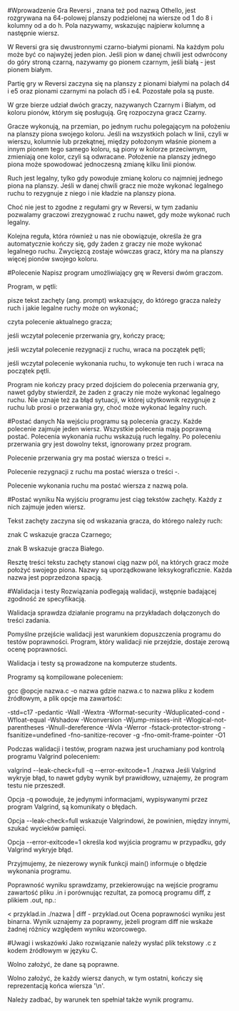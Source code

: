 #Wprowadzenie
Gra Reversi , znana też pod nazwą Othello, jest rozgrywana na 64-polowej planszy podzielonej na wiersze od 1 do 8 i kolumny od a do h. Pola nazywamy, wskazując najpierw kolumnę a następnie wiersz.

W Reversi gra się dwustronnymi czarno-białymi pionami. Na każdym polu może być co najwyżej jeden pion. Jeśli pion w danej chwili jest odwrócony do góry stroną czarną, nazywamy go pionem czarnym, jeśli białą - jest pionem białym.

Partię gry w Reversi zaczyna się na planszy z pionami białymi na polach d4 i e5 oraz pionami czarnymi na polach d5 i e4. Pozostałe pola są puste.

W grze bierze udział dwóch graczy, nazywanych Czarnym i Białym, od koloru pionów, którym się posługują. Grę rozpoczyna gracz Czarny.

Gracze wykonują, na przemian, po jednym ruchu polegającym na położeniu na planszy piona swojego koloru. Jeśli na wszystkich polach w linii, czyli w wierszu, kolumnie lub przekątnej, między położonym właśnie pionem a innym pionem tego samego koloru, są piony w kolorze przeciwnym, zmieniają one kolor, czyli są odwracane. Położenie na planszy jednego piona może spowodować jednoczesną zmianę kilku linii pionów.

Ruch jest legalny, tylko gdy powoduje zmianę koloru co najmniej jednego piona na planszy. Jeśli w danej chwili gracz nie może wykonać legalnego ruchu to rezygnuje z niego i nie kładzie na planszy piona.

Choć nie jest to zgodne z regułami gry w Reversi, w tym zadaniu pozwalamy graczowi zrezygnować z ruchu nawet, gdy może wykonać ruch legalny.

Kolejna reguła, która również u nas nie obowiązuje, określa że gra automatycznie kończy się, gdy żaden z graczy nie może wykonać legalnego ruchu. Zwycięzcą zostaje wówczas gracz, który ma na planszy więcej pionów swojego koloru.

#Polecenie
Napisz program umożliwiający grę w Reversi dwóm graczom.

Program, w pętli:

pisze tekst zachęty (ang. prompt) wskazujący, do którego gracza należy ruch i jakie legalne ruchy może on wykonać;

czyta polecenie aktualnego gracza;

jeśli wczytał polecenie przerwania gry, kończy pracę;

jeśli wczytał polecenie rezygnacji z ruchu, wraca na początek pętli;

jeśli wczytał polecenie wykonania ruchu, to wykonuje ten ruch i wraca na początek pętli.

Program nie kończy pracy przed dojściem do polecenia przerwania gry, nawet gdyby stwierdził, że żaden z graczy nie może wykonać legalnego ruchu. Nie uznaje też za błąd sytuacji, w której użytkownik rezygnuje z ruchu lub prosi o przerwania gry, choć może wykonać legalny ruch.

#Postać danych
Na wejściu programu są polecenia graczy. Każde polecenie zajmuje jeden wiersz. Wszystkie polecenia mają poprawną postać. Polecenia wykonania ruchu wskazują ruch legalny. Po poleceniu przerwania gry jest dowolny tekst, ignorowany przez program.

Polecenie przerwania gry ma postać wiersza o treści =.

Polecenie rezygnacji z ruchu ma postać wiersza o treści -.

Polecenie wykonania ruchu ma postać wiersza z nazwą pola.

#Postać wyniku
Na wyjściu programu jest ciąg tekstów zachęty. Każdy z nich zajmuje jeden wiersz.

Tekst zachęty zaczyna się od wskazania gracza, do którego należy ruch:

znak C wskazuje gracza Czarnego;

znak B wskazuje gracza Białego.

Resztę treści tekstu zachęty stanowi ciąg nazw pól, na których gracz może położyć swojego piona. Nazwy są uporządkowane leksykograficznie. Każda nazwa jest poprzedzona spacją.

#Walidacja i testy
Rozwiązania podlegają walidacji, wstępnie badającej zgodność ze specyfikacją.

Walidacja sprawdza działanie programu na przykładach dołączonych do treści zadania.

Pomyślne przejście walidacji jest warunkiem dopuszczenia programu do testów poprawności. Program, który walidacji nie przejdzie, dostaje zerową ocenę poprawności.

Walidacja i testy są prowadzone na komputerze students.

Programy są kompilowane poleceniem:

gcc @opcje nazwa.c -o nazwa
gdzie nazwa.c to nazwa pliku z kodem źródłowym, a plik opcje ma zawartość:

-std=c17
-pedantic
-Wall
-Wextra
-Wformat-security
-Wduplicated-cond
-Wfloat-equal
-Wshadow
-Wconversion
-Wjump-misses-init
-Wlogical-not-parentheses
-Wnull-dereference
-Wvla
-Werror
-fstack-protector-strong
-fsanitize=undefined
-fno-sanitize-recover
-g
-fno-omit-frame-pointer
-O1

Podczas walidacji i testów, program nazwa jest uruchamiany pod kontrolą programu Valgrind poleceniem:

valgrind --leak-check=full -q --error-exitcode=1 ./nazwa
Jeśli Valgrind wykryje błąd, to nawet gdyby wynik był prawidłowy, uznajemy, że program testu nie przeszedł.

Opcja -q powoduje, że jedynymi informacjami, wypisywanymi przez program Valgrind, są komunikaty o błędach.

Opcja --leak-check=full wskazuje Valgrindowi, że powinien, między innymi, szukać wycieków pamięci.

Opcja --error-exitcode=1 określa kod wyjścia programu w przypadku, gdy Valgrind wykryje błąd.

Przyjmujemy, że niezerowy wynik funkcji main() informuje o błędzie wykonania programu.

Poprawność wyniku sprawdzamy, przekierowując na wejście programu zawartość pliku .in i porównując rezultat, za pomocą programu diff, z plikiem .out, np.:

< przyklad.in ./nazwa | diff - przyklad.out
Ocena poprawności wyniku jest binarna. Wynik uznajemy za poprawny, jeżeli program diff nie wskaże żadnej różnicy względem wyniku wzorcowego.

#Uwagi i wskazówki
Jako rozwiązanie należy wysłać plik tekstowy .c z kodem źródłowym w języku C.

Wolno założyć, że dane są poprawne.

Wolno założyć, że każdy wiersz danych, w tym ostatni, kończy się reprezentacją końca wiersza '\n'.

Należy zadbać, by warunek ten spełniał także wynik programu.

